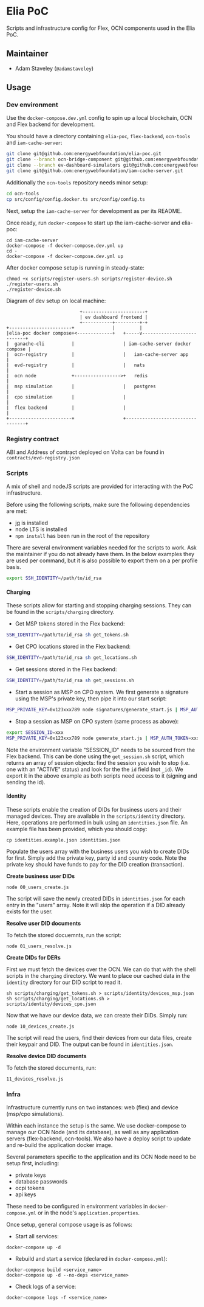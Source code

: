 # Elia PoC

Scripts and infrastructure config for Flex, OCN components used in the Elia
PoC.

## Maintainer
- Adam Staveley (`@adamstaveley`)


## Usage

### Dev environment

Use the `docker-compose.dev.yml` config to spin up a local blockchain, OCN and
Flex backend for development.

You should have a directory containing `elia-poc`, `flex-backend`, `ocn-tools` and `iam-cache-server`:
```sh
git clone git@github.com:energywebfoundation/elia-poc.git
git clone --branch ocn-bridge-component git@github.com:energywebfoundation/flex-backend.git
git clone --branch ev-dashboard-simulators git@github.com:energywebfoundation/ocn-tools.git
git clone git@github.com:energywebfoundation/iam-cache-server.git
``` 

Additionally the `ocn-tools` repository needs minor setup:
```sh
cd ocn-tools
cp src/config/config.docker.ts src/config/config.ts
```

Next, setup the `iam-cache-server` for development as per its README.

Once ready, run `docker-compose` to start up the iam-cache-server and elia-poc:

```
cd iam-cache-server
docker-compose -f docker-compose.dev.yml up
cd -
docker-compose -f docker-compose.dev.yml up
```

After docker compose setup is running in steady-state:
```
chmod +x scripts/register-users.sh scripts/register-device.sh
./register-users.sh
./register-device.sh
```

Diagram of dev setup on local machine:
```
                           +-----------------------+
                           | ev dashboard frontend |
                           +-----------+---------+-+
+-----------------------+              |         |
|elia-poc docker compose+<-------------+   +-----v---------------------------+
|  ganache-cli          |                  | iam-cache-server docker compose |
|  ocn-registry         |                  |   iam-cache-server app          |
|  evd-registry         |                  |   nats                          |
|  ocn node             +----------------->+   redis                         |
|  msp simulation       |                  |   postgres                      |
|  cpo simulation       |                  |                                 |
|  flex backend         |                  |                                 |
+-----------------------+                  +---------------------------------+
```


### Registry contract

ABI and Address of contract deployed on Volta can be found in `contracts/evd-registry.json`

### Scripts

A mix of shell and nodeJS scripts are provided for interacting with the PoC
infrastructure. 

Before using the following scripts, make sure the following dependencies are 
met:
- [jq](https://stedolan.github.io/jq/download/) is installed
- node LTS is installed
- `npm install` has been run in the root of the repository

There are several environment variables needed for the scripts to work. Ask the
maintainer if you do not already have them. In the below examples they are used
per command, but it is also possible to export them on a per profile basis.

```sh
export SSH_IDENTITY=/path/to/id_rsa
```

#### Charging

These scripts allow for starting and stopping charging sessions. They can be 
found in the `scripts/charging` directory. 

- Get MSP tokens stored in the Flex backend:
```sh
SSH_IDENTITY=/path/to/id_rsa sh get_tokens.sh
```

- Get CPO locations stored in the Flex backend:
```sh
SSH_IDENTITY=/path/to/id_rsa sh get_locations.sh
```

- Get sessions stored in the Flex backend:
```sh
SSH_IDENTITY=/path/to/id_rsa sh get_sessions.sh
```

- Start a session as MSP on CPO system. We first generate a signature using the
MSP's private key, then pipe it into our start script:
```sh
MSP_PRIVATE_KEY=0x123xxx789 node signatures/generate_start.js | MSP_AUTH_TOKEN=xxx sh start_session.sh
```

- Stop a session as MSP on CPO system (same process as above):
```sh
export SESSION_ID=xxx
MSP_PRIVATE_KEY=0x123xxx789 node generate_start.js | MSP_AUTH_TOKEN=xxx sh stop_session.sh 
```

Note the environment variable "SESSION_ID" needs to be sourced from the Flex
backend. This can be done using the `get_session.sh` script, which returns an
array of session objects: find the session you wish to stop (i.e. one with an
"ACTIVE" status) and look for the the `id` field (not `_id`). We export it in
the above example as both scripts need access to it (signing and sending the 
id).

#### Identity

These scripts enable the creation of DIDs for business users and their
managed devices. They are available in the `scripts/identity` directory.
Here, operations are performed in bulk using an `identities.json` file.
An example file has been provided, which you should copy:

```
cp identities.example.json identities.json
```

Populate the users array with the business users you wish to create 
DIDs for first. Simply add the private key, party id and country code.
Note the private key should have funds to pay for the DID creation 
(transaction).

**Create business user DIDs**
```
node 00_users_create.js
```

The script will save the newly created DIDs in `identities.json` for each
entry in the "users" array. Note it will skip the operation if a DID 
already exists for the user.

**Resolve user DID documents**

To fetch the stored docuemnts, run the script:
```
node 01_users_resolve.js
```

**Create DIDs for DERs**

First we must fetch the devices over the OCN. We can do that with the 
shell scripts in the `charging` directory. We want to place our cached
data in the `identity` directory for our DID script to read it.

```
sh scripts/charging/get_tokens.sh > scripts/identity/devices_msp.json
sh scripts/charging/get_locations.sh > scripts/identity/devices_cpo.json
```

Now that we have our device data, we can create their DIDs. Simply run:

```
node 10_devices_create.js
```

The script will read the users, find their devices from our data files,
create their keypair and DID. The output can be found in `identities.json`.

**Resolve device DID documents**

To fetch the stored documents, run:
```
11_devices_resolve.js
```


### Infra

Infrastructure currently runs on two instances: web (flex) and device
(msp/cpo simulations).

Within each instance the setup is the same. We use docker-compose to manage our
OCN Node (and its database), as well as any application servers (flex-backend,
ocn-tools). We also have a deploy script to update and re-build the application
docker image.

Several parameters specific to the application and its OCN Node need to be setup
first, including:
- private keys
- database passwords
- ocpi tokens
- api keys

These need to be configured in environment variables in `docker-compose.yml` or
in the node's `application.properties`.

Once setup, general compose usage is as follows:

- Start all services:
```
docker-compose up -d
```

- Rebuild and start a service (declared in `docker-compose.yml`):
```
docker-compose build <service_name>
docker-compose up -d --no-deps <service_name>
```

- Check logs of a service:
```
docker-compose logs -f <service_name>
```
